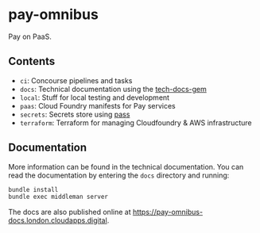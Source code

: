 # pay-omnibus

Pay on PaaS.

## Contents

- `ci`: Concourse pipelines and tasks
- `docs`: Technical documentation using the [tech-docs-gem](https://github.com/alphagov/tech-docs-gem/)
- `local`: Stuff for local testing and development
- `paas`: Cloud Foundry manifests for Pay services
- `secrets`: Secrets store using [pass](https://passwordstore.org)
- `terraform`: Terraform for managing Cloudfoundry & AWS infrastructure

## Documentation

More information can be found in the technical documentation.
You can read the documentation by entering the `docs` directory and running:

```sh
bundle install
bundle exec middleman server
```

The docs are also published online at <https://pay-omnibus-docs.london.cloudapps.digital>.
